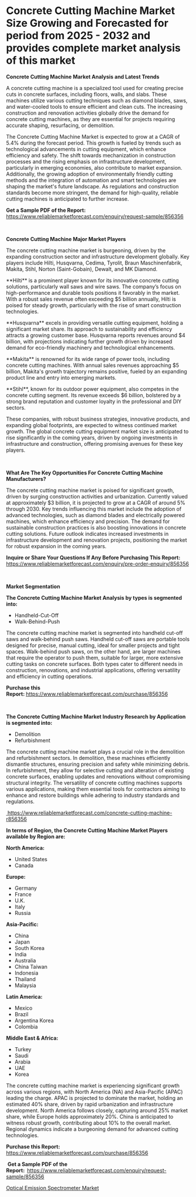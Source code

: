 <p><h1>Concrete Cutting Machine Market Size Growing and Forecasted for period from 2025 - 2032 and provides complete market analysis of this market</h1></p><p><strong>Concrete Cutting Machine Market Analysis and Latest Trends</strong></p>
<p><p>A concrete cutting machine is a specialized tool used for creating precise cuts in concrete surfaces, including floors, walls, and slabs. These machines utilize various cutting techniques such as diamond blades, saws, and water-cooled tools to ensure efficient and clean cuts. The increasing construction and renovation activities globally drive the demand for concrete cutting machines, as they are essential for projects requiring accurate shaping, resurfacing, or demolition.</p><p>The Concrete Cutting Machine Market is expected to grow at a CAGR of 5.4% during the forecast period. This growth is fueled by trends such as technological advancements in cutting equipment, which enhance efficiency and safety. The shift towards mechanization in construction processes and the rising emphasis on infrastructure development, particularly in emerging economies, also contribute to market expansion. Additionally, the growing adoption of environmentally friendly cutting methods and the integration of automation and smart technologies are shaping the market's future landscape. As regulations and construction standards become more stringent, the demand for high-quality, reliable cutting machines is anticipated to further increase.</p></p>
<p><strong>Get a Sample PDF of the Report:&nbsp;</strong> <a href="https://www.reliablemarketforecast.com/enquiry/request-sample/856356?utm_campaign=1842&utm_medium=2&utm_source=Github&utm_content=ia&utm_term=17022025&utm_id=concrete-cutting-machine">https://www.reliablemarketforecast.com/enquiry/request-sample/856356</a></p>
<p>&nbsp;</p>
<p><strong>Concrete Cutting Machine Major Market Players</strong></p>
<p><p>The concrete cutting machine market is burgeoning, driven by the expanding construction sector and infrastructure development globally. Key players include Hilti, Husqvarna, Cedima, Tyrolit, Braun Maschinenfabrik, Makita, Stihl, Norton (Saint-Gobain), Dewalt, and MK Diamond.</p><p>**Hilti** is a prominent player known for its innovative concrete cutting solutions, particularly wall saws and wire saws. The company’s focus on high-performance and durable tools positions it favorably in the market. With a robust sales revenue often exceeding $5 billion annually, Hilti is poised for steady growth, particularly with the rise of smart construction technologies.</p><p>**Husqvarna** excels in providing versatile cutting equipment, holding a significant market share. Its approach to sustainability and efficiency attracts a growing customer base. Husqvarna reports revenues around $4 billion, with projections indicating further growth driven by increased demand for eco-friendly machinery and technological enhancements.</p><p>**Makita** is renowned for its wide range of power tools, including concrete cutting machines. With annual sales revenues approaching $5 billion, Makita's growth trajectory remains positive, fueled by an expanding product line and entry into emerging markets.</p><p>**Stihl**, known for its outdoor power equipment, also competes in the concrete cutting segment. Its revenue exceeds $6 billion, bolstered by a strong brand reputation and customer loyalty in the professional and DIY sectors.</p><p>These companies, with robust business strategies, innovative products, and expanding global footprints, are expected to witness continued market growth. The global concrete cutting equipment market size is anticipated to rise significantly in the coming years, driven by ongoing investments in infrastructure and construction, offering promising avenues for these key players.</p></p>
<p>&nbsp;</p>
<p><strong>What Are The Key Opportunities For Concrete Cutting Machine Manufacturers?</strong></p>
<p><p>The concrete cutting machine market is poised for significant growth, driven by surging construction activities and urbanization. Currently valued at approximately $3 billion, it is projected to grow at a CAGR of around 5% through 2030. Key trends influencing this market include the adoption of advanced technologies, such as diamond blades and electrically powered machines, which enhance efficiency and precision. The demand for sustainable construction practices is also boosting innovations in concrete cutting solutions. Future outlook indicates increased investments in infrastructure development and renovation projects, positioning the market for robust expansion in the coming years.</p></p>
<p><strong>Inquire or Share Your Questions If Any Before Purchasing This Report:</strong> <a href="https://www.reliablemarketforecast.com/enquiry/pre-order-enquiry/856356?utm_campaign=1842&utm_medium=2&utm_source=Github&utm_content=ia&utm_term=17022025&utm_id=concrete-cutting-machine">https://www.reliablemarketforecast.com/enquiry/pre-order-enquiry/856356</a></p>
<p>&nbsp;</p>
<p><strong>Market Segmentation</strong></p>
<p><strong>The Concrete Cutting Machine Market Analysis by types is segmented into:</strong></p>
<p><ul><li>Handheld-Cut-Off</li><li>Walk-Behind-Push</li></ul></p>
<p><p>The concrete cutting machine market is segmented into handheld cut-off saws and walk-behind push saws. Handheld cut-off saws are portable tools designed for precise, manual cutting, ideal for smaller projects and tight spaces. Walk-behind push saws, on the other hand, are larger machines that require the operator to push them, suitable for larger, more extensive cutting tasks on concrete surfaces. Both types cater to different needs in construction, renovations, and industrial applications, offering versatility and efficiency in cutting operations.</p></p>
<p><strong>Purchase this Report:&nbsp;</strong><a href="https://www.reliablemarketforecast.com/purchase/856356?utm_campaign=1842&utm_medium=2&utm_source=Github&utm_content=ia&utm_term=17022025&utm_id=concrete-cutting-machine">https://www.reliablemarketforecast.com/purchase/856356</a></p>
<p>&nbsp;</p>
<p><strong>The Concrete Cutting Machine Market Industry Research by Application is segmented into:</strong></p>
<p><ul><li>Demolition</li><li>Refurbishment</li></ul></p>
<p><p>The concrete cutting machine market plays a crucial role in the demolition and refurbishment sectors. In demolition, these machines efficiently dismantle structures, ensuring precision and safety while minimizing debris. In refurbishment, they allow for selective cutting and alteration of existing concrete surfaces, enabling updates and renovations without compromising structural integrity. The versatility of concrete cutting machines supports various applications, making them essential tools for contractors aiming to enhance and restore buildings while adhering to industry standards and regulations.</p></p>
<p><a href="https://www.reliablemarketforecast.com/concrete-cutting-machine-r856356?utm_campaign=1842&utm_medium=2&utm_source=Github&utm_content=ia&utm_term=17022025&utm_id=concrete-cutting-machine">&nbsp;https://www.reliablemarketforecast.com/concrete-cutting-machine-r856356</a></p>
<p><strong>In terms of Region, the Concrete Cutting Machine Market Players available by Region are:</strong></p>
<p>
    <p> <strong> North America: </strong>
        <ul>
            <li>United States</li>
            <li>Canada</li>
        </ul>
        </p> 
    <p> <strong> Europe: </strong>
        <ul>
            <li>Germany</li>
            <li>France</li>
            <li>U.K.</li>
            <li>Italy</li>
            <li>Russia</li>
        </ul>
        </p> 
    <p> <strong> Asia-Pacific: </strong>
        <ul>
            <li>China</li>
            <li>Japan</li>
            <li>South Korea</li>
            <li>India</li>
            <li>Australia</li>
            <li>China Taiwan</li>
            <li>Indonesia</li>
            <li>Thailand</li>
            <li>Malaysia</li>
        </ul>
        </p> 
    <p> <strong> Latin America: </strong>
        <ul>
            <li>Mexico</li>
            <li>Brazil</li>
            <li>Argentina Korea</li>
            <li>Colombia</li>
        </ul>
        </p> 
    <p> <strong> Middle East & Africa: </strong>
        <ul>
            <li>Turkey</li>
            <li>Saudi</li>
            <li>Arabia</li>
            <li>UAE</li>
            <li>Korea</li>
        </ul>
    </p>
    </p>
<p><p>The concrete cutting machine market is experiencing significant growth across various regions, with North America (NA) and Asia-Pacific (APAC) leading the charge. APAC is projected to dominate the market, holding an estimated 40% share, driven by rapid urbanization and infrastructure development. North America follows closely, capturing around 25% market share, while Europe holds approximately 20%. China is anticipated to witness robust growth, contributing about 10% to the overall market. Regional dynamics indicate a burgeoning demand for advanced cutting technologies.</p></p>
<p><strong>Purchase this Report: </strong><a href="https://www.reliablemarketforecast.com/purchase/856356?utm_campaign=1842&utm_medium=2&utm_source=Github&utm_content=ia&utm_term=17022025&utm_id=concrete-cutting-machine">https://www.reliablemarketforecast.com/purchase/856356</a></p>
<p>&nbsp;<strong>Get a Sample PDF of the Report:&nbsp;&nbsp;</strong><a href="https://www.reliablemarketforecast.com/enquiry/request-sample/856356?utm_campaign=1842&utm_medium=2&utm_source=Github&utm_content=ia&utm_term=17022025&utm_id=concrete-cutting-machine">https://www.reliablemarketforecast.com/enquiry/request-sample/856356</a></p>
<p><strong></strong></p>
<p><p><a href="https://github.com/gulaimolin/Market-Research-Report-List-7/blob/main/optical-emission-spectrometer-market.md?utm_campaign=1842&utm_medium=2&utm_source=Github&utm_content=ia&utm_term=17022025&utm_id=concrete-cutting-machine">Optical Emission Spectrometer Market</a></p></p>